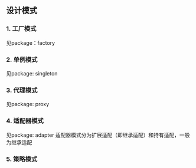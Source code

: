 ## 设计模式

### 1. 工厂模式
见package：factory

### 2. 单例模式
见package: singleton

### 3. 代理模式
见package: proxy

### 4. 适配器模式
见package: adapter
适配器模式分为扩展适配（即继承适配）和持有适配，一般为继承适配

### 5. 策略模式

